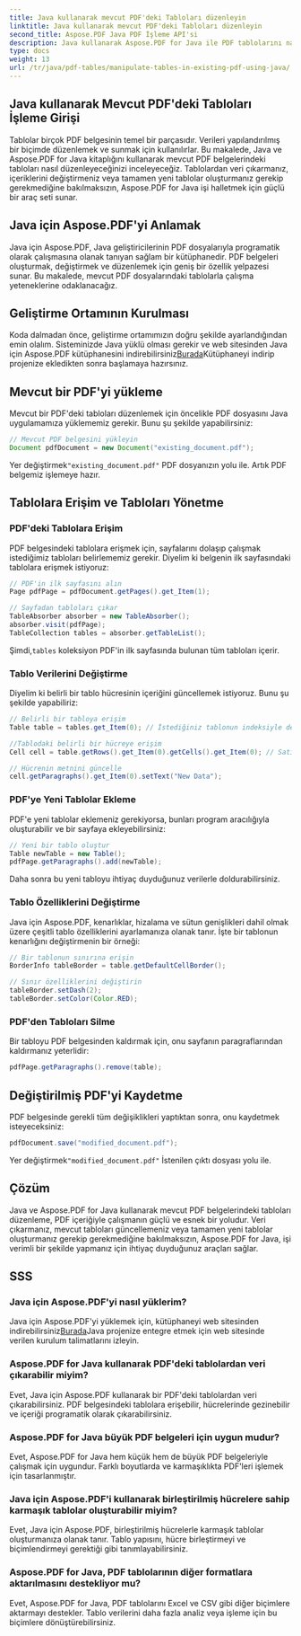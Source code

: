 ```yaml
---
title: Java kullanarak mevcut PDF'deki Tabloları düzenleyin
linktitle: Java kullanarak mevcut PDF'deki Tabloları düzenleyin
second_title: Aspose.PDF Java PDF İşleme API'si
description: Java kullanarak Aspose.PDF for Java ile PDF tablolarını nasıl düzenleyeceğinizi öğrenin. Bu adım adım kılavuz, etkili PDF işleme için tablo çıkarma, değiştirme ve daha fazlasını kapsar.
type: docs
weight: 13
url: /tr/java/pdf-tables/manipulate-tables-in-existing-pdf-using-java/
---
```


## Java kullanarak Mevcut PDF'deki Tabloları İşleme Girişi

Tablolar birçok PDF belgesinin temel bir parçasıdır. Verileri yapılandırılmış bir biçimde düzenlemek ve sunmak için kullanılırlar. Bu makalede, Java ve Aspose.PDF for Java kitaplığını kullanarak mevcut PDF belgelerindeki tabloları nasıl düzenleyeceğinizi inceleyeceğiz. Tablolardan veri çıkarmanız, içeriklerini değiştirmeniz veya tamamen yeni tablolar oluşturmanız gerekip gerekmediğine bakılmaksızın, Aspose.PDF for Java işi halletmek için güçlü bir araç seti sunar.

## Java için Aspose.PDF'yi Anlamak

Java için Aspose.PDF, Java geliştiricilerinin PDF dosyalarıyla programatik olarak çalışmasına olanak tanıyan sağlam bir kütüphanedir. PDF belgeleri oluşturmak, değiştirmek ve düzenlemek için geniş bir özellik yelpazesi sunar. Bu makalede, mevcut PDF dosyalarındaki tablolarla çalışma yeteneklerine odaklanacağız.

## Geliştirme Ortamının Kurulması

 Koda dalmadan önce, geliştirme ortamımızın doğru şekilde ayarlandığından emin olalım. Sisteminizde Java yüklü olması gerekir ve web sitesinden Java için Aspose.PDF kütüphanesini indirebilirsiniz[Burada](https://releases.aspose.com/pdf/java/)Kütüphaneyi indirip projenize ekledikten sonra başlamaya hazırsınız.

## Mevcut bir PDF'yi yükleme

Mevcut bir PDF'deki tabloları düzenlemek için öncelikle PDF dosyasını Java uygulamamıza yüklememiz gerekir. Bunu şu şekilde yapabilirsiniz:

```java
// Mevcut PDF belgesini yükleyin
Document pdfDocument = new Document("existing_document.pdf");
```

 Yer değiştirmek`"existing_document.pdf"` PDF dosyanızın yolu ile. Artık PDF belgemiz işlemeye hazır.

## Tablolara Erişim ve Tabloları Yönetme

### PDF'deki Tablolara Erişim

PDF belgesindeki tablolara erişmek için, sayfalarını dolaşıp çalışmak istediğimiz tabloları belirlememiz gerekir. Diyelim ki belgenin ilk sayfasındaki tablolara erişmek istiyoruz:

```java
// PDF'in ilk sayfasını alın
Page pdfPage = pdfDocument.getPages().get_Item(1);

// Sayfadan tabloları çıkar
TableAbsorber absorber = new TableAbsorber();
absorber.visit(pdfPage);
TableCollection tables = absorber.getTableList();
```

 Şimdi,`tables` koleksiyon PDF'in ilk sayfasında bulunan tüm tabloları içerir.

### Tablo Verilerini Değiştirme

Diyelim ki belirli bir tablo hücresinin içeriğini güncellemek istiyoruz. Bunu şu şekilde yapabiliriz:

```java
// Belirli bir tabloya erişim
Table table = tables.get_Item(0); // İstediğiniz tablonun indeksiyle değiştirin

//Tablodaki belirli bir hücreye erişim
Cell cell = table.getRows().get_Item(0).getCells().get_Item(0); // Satır ve sütun dizinleriyle değiştirin

// Hücrenin metnini güncelle
cell.getParagraphs().get_Item(0).setText("New Data");
```

### PDF'ye Yeni Tablolar Ekleme

PDF'e yeni tablolar eklemeniz gerekiyorsa, bunları program aracılığıyla oluşturabilir ve bir sayfaya ekleyebilirsiniz:

```java
// Yeni bir tablo oluştur
Table newTable = new Table();
pdfPage.getParagraphs().add(newTable);
```

Daha sonra bu yeni tabloyu ihtiyaç duyduğunuz verilerle doldurabilirsiniz.

### Tablo Özelliklerini Değiştirme

Java için Aspose.PDF, kenarlıklar, hizalama ve sütun genişlikleri dahil olmak üzere çeşitli tablo özelliklerini ayarlamanıza olanak tanır. İşte bir tablonun kenarlığını değiştirmenin bir örneği:

```java
// Bir tablonun sınırına erişin
BorderInfo tableBorder = table.getDefaultCellBorder();

// Sınır özelliklerini değiştirin
tableBorder.setDash(2);
tableBorder.setColor(Color.RED);
```

### PDF'den Tabloları Silme

Bir tabloyu PDF belgesinden kaldırmak için, onu sayfanın paragraflarından kaldırmanız yeterlidir:

```java
pdfPage.getParagraphs().remove(table);
```

## Değiştirilmiş PDF'yi Kaydetme

PDF belgesinde gerekli tüm değişiklikleri yaptıktan sonra, onu kaydetmek isteyeceksiniz:

```java
pdfDocument.save("modified_document.pdf");
```

 Yer değiştirmek`"modified_document.pdf"` İstenilen çıktı dosyası yolu ile.

## Çözüm

Java ve Aspose.PDF for Java kullanarak mevcut PDF belgelerindeki tabloları düzenleme, PDF içeriğiyle çalışmanın güçlü ve esnek bir yoludur. Veri çıkarmanız, mevcut tabloları güncellemeniz veya tamamen yeni tablolar oluşturmanız gerekip gerekmediğine bakılmaksızın, Aspose.PDF for Java, işi verimli bir şekilde yapmanız için ihtiyaç duyduğunuz araçları sağlar.

## SSS

### Java için Aspose.PDF'yi nasıl yüklerim?

 Java için Aspose.PDF'yi yüklemek için, kütüphaneyi web sitesinden indirebilirsiniz[Burada](https://releases.aspose.com/pdf/java/)Java projenize entegre etmek için web sitesinde verilen kurulum talimatlarını izleyin.

### Aspose.PDF for Java kullanarak PDF'deki tablolardan veri çıkarabilir miyim?

Evet, Java için Aspose.PDF kullanarak bir PDF'deki tablolardan veri çıkarabilirsiniz. PDF belgesindeki tablolara erişebilir, hücrelerinde gezinebilir ve içeriği programatik olarak çıkarabilirsiniz.

### Aspose.PDF for Java büyük PDF belgeleri için uygun mudur?

Evet, Aspose.PDF for Java hem küçük hem de büyük PDF belgeleriyle çalışmak için uygundur. Farklı boyutlarda ve karmaşıklıkta PDF'leri işlemek için tasarlanmıştır.

### Java için Aspose.PDF'i kullanarak birleştirilmiş hücrelere sahip karmaşık tablolar oluşturabilir miyim?

Evet, Java için Aspose.PDF, birleştirilmiş hücrelerle karmaşık tablolar oluşturmanıza olanak tanır. Tablo yapısını, hücre birleştirmeyi ve biçimlendirmeyi gerektiği gibi tanımlayabilirsiniz.

### Aspose.PDF for Java, PDF tablolarının diğer formatlara aktarılmasını destekliyor mu?

Evet, Aspose.PDF for Java, PDF tablolarını Excel ve CSV gibi diğer biçimlere aktarmayı destekler. Tablo verilerini daha fazla analiz veya işleme için bu biçimlere dönüştürebilirsiniz.